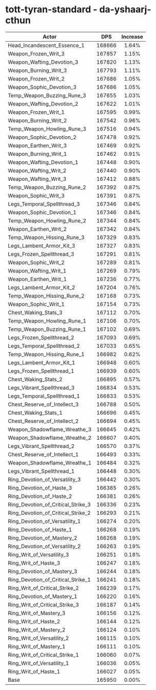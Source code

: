 # tott-tyran-standard - da-yshaarj-cthun
| Actor | DPS | Increase |
|---|:---:|:---:|
|Head_Incandescent_Essence_1|168666|1.64%|
|Weapon_Frozen_Writ_3|167857|1.15%|
|Weapon_Wafting_Devotion_3|167820|1.13%|
|Weapon_Burning_Writ_3|167793|1.11%|
|Weapon_Frozen_Writ_2|167686|1.05%|
|Weapon_Sophic_Devotion_3|167686|1.05%|
|Temp_Weapon_Buzzing_Rune_3|167655|1.03%|
|Weapon_Wafting_Devotion_2|167622|1.01%|
|Weapon_Frozen_Writ_1|167595|0.99%|
|Weapon_Burning_Writ_2|167542|0.96%|
|Temp_Weapon_Howling_Rune_3|167516|0.94%|
|Weapon_Sophic_Devotion_2|167478|0.92%|
|Weapon_Earthen_Writ_3|167469|0.92%|
|Weapon_Burning_Writ_1|167462|0.91%|
|Weapon_Wafting_Devotion_1|167448|0.90%|
|Weapon_Wafting_Writ_2|167440|0.90%|
|Weapon_Wafting_Writ_3|167412|0.88%|
|Temp_Weapon_Buzzing_Rune_2|167392|0.87%|
|Weapon_Sophic_Writ_3|167391|0.87%|
|Legs_Temporal_Spellthread_3|167346|0.84%|
|Weapon_Sophic_Devotion_1|167346|0.84%|
|Temp_Weapon_Howling_Rune_2|167344|0.84%|
|Weapon_Earthen_Writ_2|167342|0.84%|
|Temp_Weapon_Hissing_Rune_3|167329|0.83%|
|Legs_Lambent_Armor_Kit_3|167327|0.83%|
|Legs_Frozen_Spellthread_3|167291|0.81%|
|Weapon_Sophic_Writ_2|167289|0.81%|
|Weapon_Wafting_Writ_1|167269|0.79%|
|Weapon_Earthen_Writ_1|167236|0.77%|
|Legs_Lambent_Armor_Kit_2|167204|0.76%|
|Temp_Weapon_Hissing_Rune_2|167168|0.73%|
|Weapon_Sophic_Writ_1|167154|0.73%|
|Chest_Waking_Stats_3|167112|0.70%|
|Temp_Weapon_Howling_Rune_1|167106|0.70%|
|Temp_Weapon_Buzzing_Rune_1|167102|0.69%|
|Legs_Frozen_Spellthread_2|167093|0.69%|
|Legs_Temporal_Spellthread_2|167033|0.65%|
|Temp_Weapon_Hissing_Rune_1|166982|0.62%|
|Legs_Lambent_Armor_Kit_1|166948|0.60%|
|Legs_Frozen_Spellthread_1|166939|0.60%|
|Chest_Waking_Stats_2|166895|0.57%|
|Legs_Vibrant_Spellthread_3|166834|0.53%|
|Legs_Temporal_Spellthread_1|166833|0.53%|
|Chest_Reserve_of_Intellect_3|166788|0.50%|
|Chest_Waking_Stats_1|166696|0.45%|
|Chest_Reserve_of_Intellect_2|166694|0.45%|
|Weapon_Shadowflame_Wreathe_3|166645|0.42%|
|Weapon_Shadowflame_Wreathe_2|166607|0.40%|
|Legs_Vibrant_Spellthread_2|166570|0.37%|
|Chest_Reserve_of_Intellect_1|166493|0.33%|
|Weapon_Shadowflame_Wreathe_1|166484|0.32%|
|Legs_Vibrant_Spellthread_1|166448|0.30%|
|Ring_Devotion_of_Versatility_3|166442|0.30%|
|Ring_Devotion_of_Haste_3|166385|0.26%|
|Ring_Devotion_of_Haste_2|166381|0.26%|
|Ring_Devotion_of_Critical_Strike_3|166336|0.23%|
|Ring_Devotion_of_Critical_Strike_2|166293|0.21%|
|Ring_Devotion_of_Versatility_1|166274|0.20%|
|Ring_Devotion_of_Haste_1|166268|0.19%|
|Ring_Devotion_of_Mastery_2|166268|0.19%|
|Ring_Devotion_of_Versatility_2|166263|0.19%|
|Ring_Writ_of_Versatility_3|166251|0.18%|
|Ring_Writ_of_Haste_3|166247|0.18%|
|Ring_Devotion_of_Mastery_3|166244|0.18%|
|Ring_Devotion_of_Critical_Strike_1|166241|0.18%|
|Ring_Writ_of_Critical_Strike_2|166239|0.17%|
|Ring_Devotion_of_Mastery_1|166220|0.16%|
|Ring_Writ_of_Critical_Strike_3|166187|0.14%|
|Ring_Writ_of_Mastery_3|166156|0.12%|
|Ring_Writ_of_Haste_2|166144|0.12%|
|Ring_Writ_of_Mastery_2|166124|0.10%|
|Ring_Writ_of_Versatility_2|166115|0.10%|
|Ring_Writ_of_Mastery_1|166111|0.10%|
|Ring_Writ_of_Critical_Strike_1|166060|0.07%|
|Ring_Writ_of_Versatility_1|166036|0.05%|
|Ring_Writ_of_Haste_1|166027|0.05%|
|Base|165950|0.00%|
